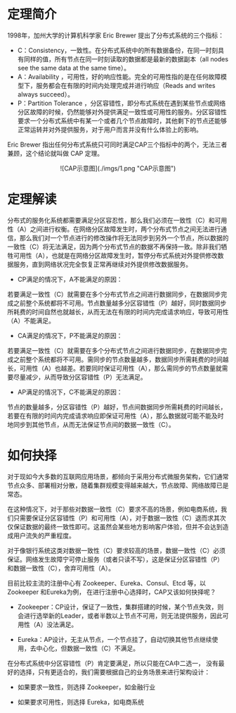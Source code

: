 # 定理简介

1998年，加州大学的计算机科学家 Eric Brewer 提出了分布式系统的三个指标：

- C：Consistency，一致性。在分布式系统中的所有数据备份，在同一时刻具有同样的值，所有节点在同一时刻读取的数据都是最新的数据副本（all nodes see the same data at the same time）。
- A：Availability ，可用性，好的响应性能。完全的可用性指的是在任何故障模型下，服务都会在有限的时间内处理完成并进行响应（Reads and writes always succeed）。
- P：Partition Tolerance ，分区容错性，即分布式系统在遇到某些节点或网络分区故障的时候，仍然能够对外提供满足一致性或可用性的服务。分区容错性要求一个分布式系统中有某一个或者几个节点故障时，其他剩下的节点还能够正常运转并对外提供服务，对于用户而言并没有什么体验上的影响。

Eric Brewer 指出任何分布式系统只可同时满足CAP三个指标中的两个，无法三者兼顾，这个结论就叫做 CAP 定理。

<div align=center>![CAP示意图](./imgs/1.png "CAP示意图")
<div align=left>

# 定理解读
分布式的服务化系统都需要满足分区容忍性，那么我们必须在一致性（C）和可用性（A）之间进行权衡。在网络分区故障发生时，两个分布式节点之间无法进行通信，那么我们对一个节点进行的修改操作将无法同步到另外一个节点，所以数据的一致性（C）将无法满足，因为两个分布式节点的数据不再保持一致。除非我们牺牲可用性（A），也就是在网络分区故障发生时，暂停分布式系统对外提供修改数据服务，直到网络状况完全恢复正常再继续对外提供修改数据服务。

- CP满足的情况下，A不能满足的原因：

若要满足一致性（C）就需要在多个分布式节点之间进行数据同步，在数据同步完成之前整个系统都将不可用。节点数量越多分区容错性（P）越好，同时数据同步所耗费的时间自然也就越长，从而无法在有限的时间内完成请求响应，导致可用性（A）不能满足。

- CA满足的情况下，P不能满足的原因：

若要满足一致性（C）就需要在多个分布式节点之间进行数据同步，在数据同步完成之前整个系统都将不可用。需同步的节点数量越多，数据同步所需耗费的时间越长，可用性（A）也越差。若要同时保证可用性（A），那么需同步的节点数量就需要尽量减少，从而导致分区容错性（P）无法满足。

- AP满足的情况下，C不能满足的原因：

节点的数量越多，分区容错性（P）越好，节点间数据同步所需耗费的时间越长，若要在有限的时间内完成请求响应即保证可用性（A），那么数据就可能不能及时地同步到其他节点，从而无法保证节点间的数据一致性（C）。

# 如何抉择
对于现如今大多数的互联网应用场景，都倾向于采用分布式微服务架构，它们通常节点众多、部署相对分散，随着集群规模变得越来越大，节点故障、网络故障已是常态。

在这种情况下，对于那些对数据一致性（C）要求不高的场景，例如电商系统，我们只需要保证分区容错性（P）和可用性（A），对于数据一致性（C）退而求其次仅保证数据的最终一致性即可。这虽然会某些地方影响客户体验，但并不会达到造成用户流失的严重程度。

对于像银行系统这类对数据一致性（C）要求较高的场景，数据一致性（C）必须保证。网络发生故障宁可停止服务（或者只读不写），这是保证分区容错性（P）和数据一致性（C），舍弃可用性（A）。

目前比较主流的注册中心有 Zookeeper、Eureka、Consul、Etcd 等，以Zookeeper 和Eureka为例， 在进行注册中心选择时，CAP又该如何抉择呢？

- Zookeeper：CP设计，保证了一致性，集群搭建的时候，某个节点失效，则会进行选举新的Leader，或者半数以上节点不可用，则无法提供服务，因此可用性（A）没法满足。

- Eureka：AP设计，无主从节点，一个节点挂了，自动切换其他节点继续使用，去中心化，但数据一致性（C）不满足。

在分布式系统中分区容错性（P）肯定要满足，所以只能在CA中二选一， 没有最好的选择，只有更适合的，我们需要根据自己的业务场景来进行架构设计：

- 如果要求一致性，则选择 Zookeeper，如金融行业

- 如果要求可用性，则选择 Eureka，如电商系统